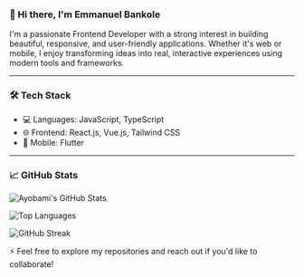 ### 👋 Hi there, I'm Emmanuel Bankole

I'm a passionate Frontend Developer with a strong interest in building beautiful, responsive, and user-friendly applications. Whether it's web or mobile, I enjoy transforming ideas into real, interactive experiences using modern tools and frameworks.

---

### 🛠️ Tech Stack
- 💻 Languages: JavaScript, TypeScript
- 🌐 Frontend: React.js, Vue.js, Tailwind CSS
- 📱 Mobile: Flutter

---

### 📈 GitHub Stats

![Ayobami's GitHub Stats](https://github-readme-stats.vercel.app/api?username=Bankole614&show_icons=true&theme=radical)

![Top Languages](https://github-readme-stats.vercel.app/api/top-langs/?username=Bankole614&layout=compact&theme=radical)

![GitHub Streak](https://streak-stats.demolab.com?user=Bankole614&theme=radical)



⚡ Feel free to explore my repositories and reach out if you'd like to collaborate!
